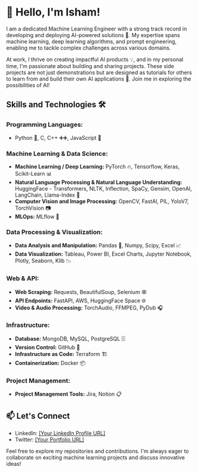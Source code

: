 # 👋 Hello, I'm Isham!

I am a dedicated Machine Learning Engineer with a strong track record in developing and deploying AI-powered solutions 🚀. My expertise spans machine learning, deep learning algorithms, and prompt engineering, enabling me to tackle complex challenges across various domains. 

At work, I thrive on creating impactful AI products 💡, and in my personal time, I'm passionate about building and sharing projects. These side projects are not just demonstrations but are designed as tutorials for others to learn from and build their own AI applications 🤖. Join me in exploring the possibilities of AI!

## Skills and Technologies 🛠️

### Programming Languages:
- Python 🐍, C, C++ ➕➕, JavaScript 📜

### Machine Learning & Data Science:
- **Machine Learning / Deep Learning:** PyTorch 🔥, Tensorflow, Keras, Scikit-Learn 📊
- **Natural Language Processing & Natural Language Understanding:** HuggingFace - Transformers, NLTK, Inflection, SpaCy, Gensim, OpenAI, LangChain, Llama-Index 📝
- **Computer Vision and Image Processing:** OpenCV, FastAI, PIL, YoloV7, TorchVision 📷
- **MLOps:** MLflow 🔄

### Data Processing & Visualization:
- **Data Analysis and Manipulation:** Pandas 🐼, Numpy, Scipy, Excel 📈
- **Data Visualization:** Tableau, Power BI, Excel Charts, Jupyter Notebook, Plotly, Seaborn, Klib 📉

### Web & API:
- **Web Scraping:** Requests, BeautifulSoup, Selenium 🕸️
- **API Endpoints:** FastAPI, AWS, HuggingFace Space 🌐
- **Video & Audio Processing:** TorchAudio, FFMPEG, PyDub 🎧

### Infrastructure:
- **Database:** MongoDB, MySQL, PostgreSQL 🗄️
- **Version Control:** GitHub 🔄
- **Infrastructure as Code:** Terraform 🏗️
- **Containerization:** Docker 📦

### Project Management:
- **Project Management Tools:** Jira, Notion 📋

## 📫 Let's Connect

- LinkedIn: [[Your LinkedIn Profile URL]](https://www.linkedin.com/in/isham-rashik-5a547711b/)
- Twitter: [[Your Portfolio URL]](https://twitter.com/AiMan_993)

Feel free to explore my repositories and contributions. I'm always eager to collaborate on exciting machine learning projects and discuss innovative ideas!
